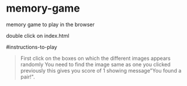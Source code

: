 # memory-game
memory game to play in the browser


double click on index.html

#instructions-to-play
>First click on the boxes on which the different images appears randomly
>You need to find the image same as one you clicked previously this gives you score of 1 showing message"You found a pair!".

